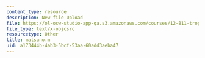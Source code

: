 ```yaml
---
content_type: resource
description: New file Upload
file: https://ol-ocw-studio-app-qa.s3.amazonaws.com/courses/12-811-tropical-meteorology-spring-2011/a173444b4ab35bcf53aa60add3aeba47_matsuno.m
file_type: text/x-objcsrc
resourcetype: Other
title: matsuno.m
uid: a173444b-4ab3-5bcf-53aa-60add3aeba47
---
```

